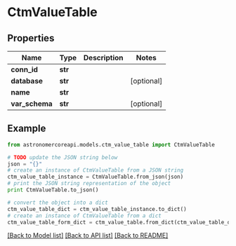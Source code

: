 # CtmValueTable


## Properties
Name | Type | Description | Notes
------------ | ------------- | ------------- | -------------
**conn_id** | **str** |  | 
**database** | **str** |  | [optional] 
**name** | **str** |  | 
**var_schema** | **str** |  | [optional] 

## Example

```python
from astronomercoreapi.models.ctm_value_table import CtmValueTable

# TODO update the JSON string below
json = "{}"
# create an instance of CtmValueTable from a JSON string
ctm_value_table_instance = CtmValueTable.from_json(json)
# print the JSON string representation of the object
print CtmValueTable.to_json()

# convert the object into a dict
ctm_value_table_dict = ctm_value_table_instance.to_dict()
# create an instance of CtmValueTable from a dict
ctm_value_table_form_dict = ctm_value_table.from_dict(ctm_value_table_dict)
```
[[Back to Model list]](../README.md#documentation-for-models) [[Back to API list]](../README.md#documentation-for-api-endpoints) [[Back to README]](../README.md)


